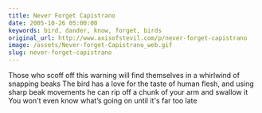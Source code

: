 ```yaml
---
title: Never Forget Capistrano
date: 2005-10-26 05:00:00
keywords: bird, dander, know, forget, birds
original_url: http://www.axisofstevil.com/p/never-forget-capistrano
image: /assets/Never-forget-Capistrano_web.gif
slug: never-forget-capistrano
---
```


Those who scoff off this warning will find themselves in a whirlwind of snapping beaks The bird has a love for the taste of human flesh, and using sharp beak movements he can rip off a chunk of your arm and swallow it You won&#039;t even know what’s going on until it&#039;s far too late

